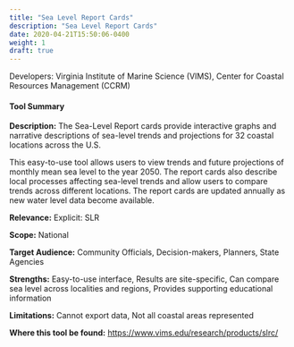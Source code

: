```yaml
---
title: "Sea Level Report Cards"
description: "Sea Level Report Cards"
date: 2020-04-21T15:50:06-0400
weight: 1
draft: true
---
```

Developers: Virginia Institute of Marine Science (VIMS), Center for Coastal Resources Management (CCRM)

#### Tool Summary
**Description:** The Sea-Level Report cards provide interactive graphs and narrative descriptions of sea-level trends and projections for 32 coastal locations across the U.S.

This easy-to-use tool allows users to view trends and future projections of monthly mean sea level to the year 2050. The report cards also describe local processes affecting sea-level trends and allow users to compare trends across different locations. The report cards are updated annually as new water level data become available.


**Relevance:** Explicit: SLR

**Scope:** National

**Target Audience:** Community Officials, Decision-makers, Planners, State Agencies

**Strengths:** Easy-to-use interface, Results are site-specific, Can compare sea level across localities and regions, Provides supporting educational information

**Limitations:** Cannot export data, Not all coastal areas represented

**Where this tool be found:** https://www.vims.edu/research/products/slrc/
